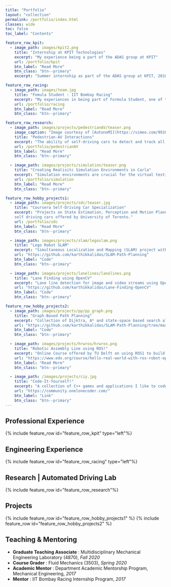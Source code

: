 ```yaml
---
title: "Portfolio"
layout: "collection"
permalink: /portfolio/index.html
classes: wide
toc: false
toc_label: "Contents"

feature_row_kpit:
  - image_path: images/kpit2.png
    title: "Internship at KPIT Technologies"
    excerpt: "My experience being a part of the ADAS group at KPIT"
    url: /portfolio/kpit
    btn_label: "Read More"
    btn_class: "btn--primary"
    excerpt: "Summer internship as part of the ADAS group at KPIT, 2018. I was mainly responsible for designing and testing Plug and Play hardware to enable Automatic Emergency Braking (AEB) in commerical vehicles"

feature_row_racing:
  - image_path: images/team.jpg
    title: "Fomula Student : IIT Bombay Racing"
    excerpt: "My experiences in being part of Formula Student, one of the world's biggest student engineering design competition. I was part of our FS team IIT Bombay Racing, India’s premier Formula Student Electric team with a vision to “Revolutionize Electric Mobility in India focusing on sustainable technologies and innovations”. We participate in the prestigious international competition Formula Student UK at Silverstone circuit every year with a newly built electric racecar."
    url: /portfolio/racing
    btn_label: "Read More"
    btn_class: "btn--primary"

feature_row_research:
  - image_path: images/projects/pedestrianAV/teaser.png
    image_caption: "Image courtesy of [AutonoMI](https://vimeo.com/99160686)"
    title: "Pedestrian-AV Interactions"
    excerpt: "The ability of self-driving cars to detect and track all of the dynamic objects critical to safe navigation. Especially how can autonomous vehicles predict a pedestrain's trajectory for safe maneuvering in scenarios such as intersections and crosswalks."
    url: /portfolio/pedestrianAV
    btn_label: "Read More"
    btn_class: "btn--primary"

  - image_path: images/projects/simulation/teaser.png
    title: "Creating Realisitc Simulation Environments in Carla"
    excerpt: "Simulation environments are crucial for the virtual testing of autonomous vehicles. How can we make the creation of such enviroments more realistic using open-source tools."
    url: /portfolio/simulation
    btn_label: "Read More"
    btn_class: "btn--primary"

feature_row_hobby_projects1:
  - image_path: images/projects/sdc/teaser.jpg
    title: "Coursera Self-Driving Car Specialization"
    excerpt: "Projects on State Estimation, Perception and Motion Planning for
    self driving cars offered by University of Toronto."
    url: /portfolio/sdc
    btn_label: "Read More"
    btn_class: "btn--primary"

  - image_path: images/projects/slam/legoslam.png
    title: "Lego Robot SLAM"
    excerpt: "Simultaneous Localization and Mapping (SLAM) project with a 2D lego robot. This course imparts the basic principles about laser scanning and its respective application areas along with the concepts used in state estimation and motion planning. A 2D robot enviroment is used as an example to program estimation algorithms using KF, EKF, and PF using real sensor data."
    url: "https://github.com/karthikkalidas/SLAM-Path-Planning"
    btn_label: "Code"
    btn_class: "btn--primary"

  - image_path: images/projects/lanelines/lanelines.png
    title: "Lane Finding using OpenCV"
    excerpt: "Lane line detection for image and video streams using OpenCV and Python. Part of the free-access Udacity Self-Driving Car Nanodegree program"
    url: "https://github.com/karthikkalidas/Lane-Finding-OpenCV"
    btn_label: "Code"
    btn_class: "btn--primary"

feature_row_hobby_projects2:
  - image_path: images/projects/pp/pp_graph.png
    title: "Graph-Based Path Planning"
    excerpt: "Collection of Dijktra, A* and state-space based search algorithms"
    url: "https://github.com/karthikkalidas/SLAM-Path-Planning/tree/master/Unit_PP"
    btn_label: "Code"
    btn_class: "btn--primary"

  - image_path: images/projects/hrwros/hrwros.png
    title: "Robotic Assembly Line using ROS!"
    excerpt: "Online Course offered by TU Delft on using ROS1 to build an industrial production line with two robotic arms and a mobile robot capable of doing basic tasks such as pick-and-place objects and navigating through obstacles using the Gazebo simulation enviroment."
    url: "https://www.edx.org/course/hello-real-world-with-ros-robot-operating-system"
    btn_label: "Read More"
    btn_class: "btn--primary"

  - image_path: /images/projects/ciy.jpg
    title: "Code-It-Yourself!"
    excerpt: "A collection of C++ games and applications I like to code to have some fun!"
    url: "https://community.onelonecoder.com/"
    btn_label: "Link"
    btn_class: "btn--primary"
---
```


## Professional Experience
{% include feature_row id="feature_row_kpit" type="left"%}
## Engineering Experience
{% include feature_row id="feature_row_racing" type="left"%}
## Research | Automated Driving Lab
{% include feature_row id="feature_row_research"%}
## Projects
{% include feature_row id="feature_row_hobby_projects1" %}
{% include feature_row id="feature_row_hobby_projects2" %}
## Teaching & Mentoring
- **Graduate Teaching Associate** : Multidisciplinary Mechanical Engineering Laboratory (4870), *Fall 2020*
- **Course Grader** : Fluid Mechanics (3503), *Spring 2020*
- **Academic Mentor** : Department Academic Mentorship Program, Mechanical Engineering, *2017*
- **Mentor** : IIT Bombay Racing Internship Program, *2017*
